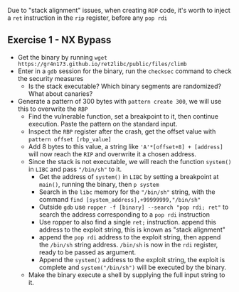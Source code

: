 
Due to "stack alignment" issues, when creating `ROP` code, it's worth to inject a `ret` instruction in the `rip` register, before any `pop rdi`

## Exercise 1 - NX Bypass

- Get the binary by running `wget https://gr4n173.github.io/ret2libc/public/files/climb`
- Enter in a `gdb` session for the binary, run the `checksec` command to check the security measures
  - Is the stack executable? Which binary segments are randomized? What about canaries?
- Generate a pattern of 300 bytes with `pattern create 300`, we will use this to overwrite the `RBP`
  - Find the vulnerable function, set a breakpoint to it, then continue execution. Paste the pattern on the standard input.
  - Inspect the `RBP` register after the crash, get the offset value with `pattern offset [rbp_value]`
  - Add 8 bytes to this value, a string like `'A'*[offset+8] + [address]` will now reach the `RIP` and overwrite it a chosen address.
  - Since the stack is not executable, we will reach the function `system()` in `LIBC` and pass `"/bin/sh"` to it.
    - Get the address of `system()` in `LIBC` by setting a breakpoint at `main()`, running the binary, then `p system`
    - Search in the `libc` memory for the `"/bin/sh"` string, with the command `find [system_address],+99999999,"/bin/sh"`
    - Outside `gdb` use `ropper -f [binary] --search "pop rdi; ret"` to search the address corresponding to a `pop rdi` instruction
    - Use ropper to also find a single `ret;` instruction. append this address to the exploit string, this is known as "stack alignment"
    - append the `pop rdi` address to the exploit string, then append the `/bin/sh` string address. `/bin/sh` is now in the `rdi` register, ready to be passed as argument.
    - Append the `system()` address to the exploit string, the exploit is complete and `system("/bin/sh")` will be executed by the binary.
  - Make the binary execute a shell by supplying the full input string to it.
